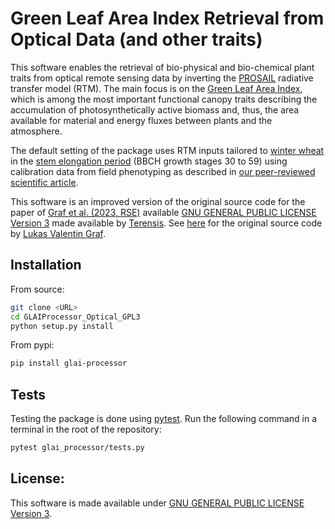 # Green Leaf Area Index Retrieval from Optical Data (and other traits)

This software enables the retrieval of bio-physical and bio-chemical plant traits from optical remote sensing data by inverting the [PROSAIL](http://teledetection.ipgp.jussieu.fr/prosail/) radiative transfer model (RTM). The main focus is on the [Green Leaf Area Index](https://www.sciencedirect.com/topics/agricultural-and-biological-sciences/leaf-area-index), which is among the most important functional canopy traits describing the accumulation of photosynthetically active biomass and, thus, the area available for material and energy fluxes between plants and the atmosphere.

The default setting of the package uses RTM inputs tailored to [winter wheat](https://en.wikipedia.org/wiki/Winter_wheat) in the [stem elongation period](http://corn.agronomy.wisc.edu/Crops/Wheat/L007.aspx) (BBCH growth stages 30 to 59) using calibration data from field phenotyping as described in [our peer-reviewed scientific article](https://doi.org/10.1016/j.rse.2023.113860).

This software is an improved version of the original source code for the paper of [Graf et al. (2023, RSE)](https://doi.org/10.1016/j.rse.2023.113860) available [GNU GENERAL PUBLIC LICENSE Version 3](/LICENSE) made available by [Terensis](https://ethz.ch/en/industry/entrepreneurship/find-offers-programs-space-grants-for-entrepreneurs/pioneer-fellowship/2023/terensis.html). See [here](https://github.com:EOA-team/sentinel2_crop_traits) for the original source code by [Lukas Valentin Graf](https://github.com/lukasValentin).

## Installation

From source:

```bash
git clone <URL>
cd GLAIProcessor_Optical_GPL3
python setup.py install
```

From pypi:

```bash
pip install glai-processor
```

## Tests

Testing the package is done using [pytest](https://docs.pytest.org/en/7.4.x/). Run the following command in a terminal in the root of the repository:

```bash
pytest glai_processor/tests.py
```

## License:

This software is made available under [GNU GENERAL PUBLIC LICENSE Version 3](/LICENSE).